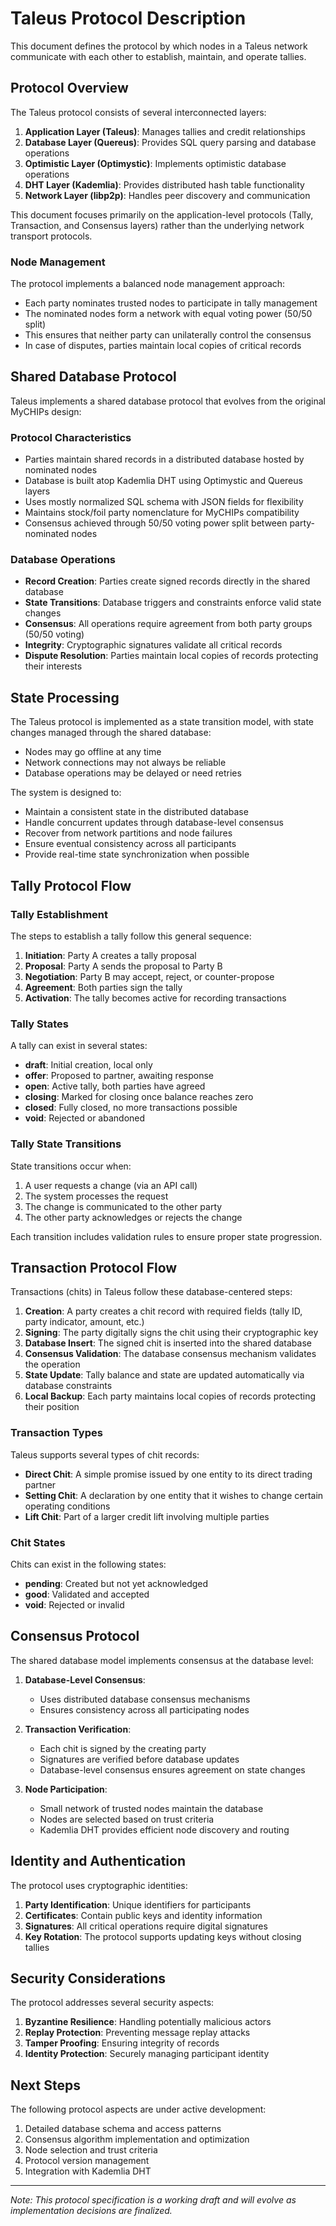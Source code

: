 # Taleus Protocol Description

This document defines the protocol by which nodes in a Taleus network communicate with each other to establish, maintain, and operate tallies.

## Protocol Overview

The Taleus protocol consists of several interconnected layers:

1. **Application Layer (Taleus)**: Manages tallies and credit relationships
2. **Database Layer (Quereus)**: Provides SQL query parsing and database operations
3. **Optimistic Layer (Optimystic)**: Implements optimistic database operations
4. **DHT Layer (Kademlia)**: Provides distributed hash table functionality
5. **Network Layer (libp2p)**: Handles peer discovery and communication

This document focuses primarily on the application-level protocols (Tally, Transaction, and Consensus layers) rather than the underlying network transport protocols.

### Node Management

The protocol implements a balanced node management approach:

- Each party nominates trusted nodes to participate in tally management
- The nominated nodes form a network with equal voting power (50/50 split)
- This ensures that neither party can unilaterally control the consensus
- In case of disputes, parties maintain local copies of critical records


## Shared Database Protocol

Taleus implements a shared database protocol that evolves from the original MyCHIPs design:

### Protocol Characteristics

- Parties maintain shared records in a distributed database hosted by nominated nodes
- Database is built atop Kademlia DHT using Optimystic and Quereus layers
- Uses mostly normalized SQL schema with JSON fields for flexibility
- Maintains stock/foil party nomenclature for MyCHIPs compatibility
- Consensus achieved through 50/50 voting power split between party-nominated nodes

### Database Operations

- **Record Creation**: Parties create signed records directly in the shared database
- **State Transitions**: Database triggers and constraints enforce valid state changes
- **Consensus**: All operations require agreement from both party groups (50/50 voting)
- **Integrity**: Cryptographic signatures validate all critical records
- **Dispute Resolution**: Parties maintain local copies of records protecting their interests

## State Processing

The Taleus protocol is implemented as a state transition model, with state changes managed through the shared database:

- Nodes may go offline at any time
- Network connections may not always be reliable
- Database operations may be delayed or need retries

The system is designed to:
- Maintain a consistent state in the distributed database
- Handle concurrent updates through database-level consensus
- Recover from network partitions and node failures
- Ensure eventual consistency across all participants
- Provide real-time state synchronization when possible

## Tally Protocol Flow

### Tally Establishment

The steps to establish a tally follow this general sequence:

1. **Initiation**: Party A creates a tally proposal
2. **Proposal**: Party A sends the proposal to Party B
3. **Negotiation**: Party B may accept, reject, or counter-propose
4. **Agreement**: Both parties sign the tally
5. **Activation**: The tally becomes active for recording transactions

### Tally States

A tally can exist in several states:

- **draft**: Initial creation, local only
- **offer**: Proposed to partner, awaiting response
- **open**: Active tally, both parties have agreed
- **closing**: Marked for closing once balance reaches zero
- **closed**: Fully closed, no more transactions possible
- **void**: Rejected or abandoned

### Tally State Transitions

State transitions occur when:
1. A user requests a change (via an API call)
2. The system processes the request
3. The change is communicated to the other party
4. The other party acknowledges or rejects the change

Each transition includes validation rules to ensure proper state progression.

## Transaction Protocol Flow

Transactions (chits) in Taleus follow these database-centered steps:

1. **Creation**: A party creates a chit record with required fields (tally ID, party indicator, amount, etc.)
2. **Signing**: The party digitally signs the chit using their cryptographic key
3. **Database Insert**: The signed chit is inserted into the shared database
4. **Consensus Validation**: The database consensus mechanism validates the operation
5. **State Update**: Tally balance and state are updated automatically via database constraints
6. **Local Backup**: Each party maintains local copies of records protecting their position

### Transaction Types

Taleus supports several types of chit records:

- **Direct Chit**: A simple promise issued by one entity to its direct trading partner
- **Setting Chit**: A declaration by one entity that it wishes to change certain operating conditions
- **Lift Chit**: Part of a larger credit lift involving multiple parties

### Chit States

Chits can exist in the following states:

- **pending**: Created but not yet acknowledged
- **good**: Validated and accepted
- **void**: Rejected or invalid

## Consensus Protocol

The shared database model implements consensus at the database level:

1. **Database-Level Consensus**:
   - Uses distributed database consensus mechanisms
   - Ensures consistency across all participating nodes

2. **Transaction Verification**:
   - Each chit is signed by the creating party
   - Signatures are verified before database updates
   - Database-level consensus ensures agreement on state changes

3. **Node Participation**:
   - Small network of trusted nodes maintain the database
   - Nodes are selected based on trust criteria
   - Kademlia DHT provides efficient node discovery and routing




## Identity and Authentication

The protocol uses cryptographic identities:

1. **Party Identification**: Unique identifiers for participants
2. **Certificates**: Contain public keys and identity information
3. **Signatures**: All critical operations require digital signatures
4. **Key Rotation**: The protocol supports updating keys without closing tallies



## Security Considerations

The protocol addresses several security aspects:

1. **Byzantine Resilience**: Handling potentially malicious actors
2. **Replay Protection**: Preventing message replay attacks
3. **Tamper Proofing**: Ensuring integrity of records
4. **Identity Protection**: Securely managing participant identity

## Next Steps

The following protocol aspects are under active development:

1. Detailed database schema and access patterns
2. Consensus algorithm implementation and optimization
3. Node selection and trust criteria
4. Protocol version management
5. Integration with Kademlia DHT

---

*Note: This protocol specification is a working draft and will evolve as implementation decisions are finalized.*